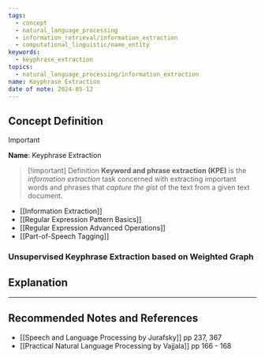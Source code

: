 ```yaml
---
tags:
  - concept
  - natural_language_processing
  - information_retrieval/information_extraction
  - computational_linguistic/name_entity
keywords:
  - keyphrase_extraction
topics:
  - natural_language_processing/information_extraction
name: Keyphrase Extraction
date of note: 2024-05-12
---
```


## Concept Definition

>[!important]
>**Name**: Keyphrase Extraction

>[!important] Definition
>**Keyword and phrase extraction (KPE)**  is the *information extraction* task concerned with extracting important words and phrases that *capture the gist* of the text from a given text document.

- [[Information Extraction]]
- [[Regular Expression Pattern Basics]]
- [[Regular Expression Advanced Operations]]
- [[Part-of-Speech Tagging]]

### Unsupervised Keyphrase Extraction based on Weighted Graph





## Explanation






-----------
##  Recommended Notes and References



- [[Speech and Language Processing by Jurafsky]] pp 237, 367
- [[Practical Natural Language Processing by Vajjala]] pp 166 - 168